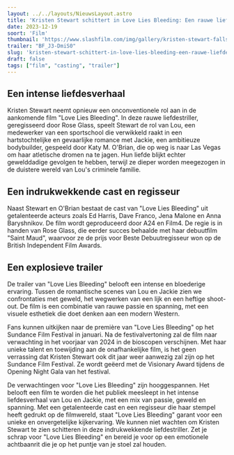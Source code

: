 ```yaml
---
layout: ../../layouts/NieuwsLayout.astro
title: 'Kristen Stewart schittert in Love Lies Bleeding: Een rauwe liefdestriller'
date: 2023-12-19
soort: 'Film'
thumbnail: 'https://www.slashfilm.com/img/gallery/kristen-stewart-falls-in-love-with-a-bodybuilder-in-the-love-lies-bleeding-trailer/intro-1702918174.jpg'
trailer: "BF_J3-DmiS0"
slug: 'kristen-stewart-schittert-in-love-lies-bleeding-een-rauwe-liefdestriller'
draft: false
tags: ["film", "casting", "trailer"]
---
```



## Een intense liefdesverhaal

Kristen Stewart neemt opnieuw een onconventionele rol aan in de aankomende film "Love Lies Bleeding". In deze rauwe liefdestriller, geregisseerd door Rose Glass, speelt Stewart de rol van Lou, een medewerker van een sportschool die verwikkeld raakt in een hartstochtelijke en gevaarlijke romance met Jackie, een ambitieuze bodybuilder, gespeeld door Katy M. O'Brian, die op weg is naar Las Vegas om haar atletische dromen na te jagen. Hun liefde blijkt echter gewelddadige gevolgen te hebben, terwijl ze dieper worden meegezogen in de duistere wereld van Lou's criminele familie.

## Een indrukwekkende cast en regisseur

Naast Stewart en O'Brian bestaat de cast van "Love Lies Bleeding" uit getalenteerde acteurs zoals Ed Harris, Dave Franco, Jena Malone en Anna Baryshnikov. De film wordt geproduceerd door A24 en Film4. De regie is in handen van Rose Glass, die eerder succes behaalde met haar debuutfilm "Saint Maud", waarvoor ze de prijs voor Beste Debuutregisseur won op de British Independent Film Awards.

## Een explosieve trailer

De trailer van "Love Lies Bleeding" belooft een intense en bloederige ervaring. Tussen de romantische scenes van Lou en Jackie zien we confrontaties met geweld, het wegwerken van een lijk en een heftige shoot-out. De film is een combinatie van rauwe passie en spanning, met een visuele esthetiek die doet denken aan een modern Western.

Fans kunnen uitkijken naar de première van "Love Lies Bleeding" op het Sundance Film Festival in januari. Na de festivalvertoning zal de film naar verwachting in het voorjaar van 2024 in de bioscopen verschijnen. Met haar unieke talent en toewijding aan de onafhankelijke film, is het geen verrassing dat Kristen Stewart ook dit jaar weer aanwezig zal zijn op het Sundance Film Festival. Ze wordt geëerd met de Visionary Award tijdens de Opening Night Gala van het festival.

De verwachtingen voor "Love Lies Bleeding" zijn hooggespannen. Het belooft een film te worden die het publiek meesleept in het intense liefdesverhaal van Lou en Jackie, met een mix van passie, geweld en spanning. Met een getalenteerde cast en een regisseur die haar stempel heeft gedrukt op de filmwereld, staat "Love Lies Bleeding" garant voor een unieke en onvergetelijke kijkervaring. We kunnen niet wachten om Kristen Stewart te zien schitteren in deze indrukwekkende liefdestriller. Zet je schrap voor "Love Lies Bleeding" en bereid je voor op een emotionele achtbaanrit die je op het puntje van je stoel zal houden.
